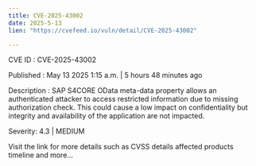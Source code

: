 ```yaml
---
title: CVE-2025-43002
date: 2025-5-13
lien: "https://cvefeed.io/vuln/detail/CVE-2025-43002"

---
```


CVE ID : CVE-2025-43002

Published :  May 13
2025
1:15 a.m. | 5 hours
48 minutes ago

Description : SAP S4CORE OData meta-data property allows an authenticated attacker to access restricted information due to missing authorization check. This could cause a low impact on confidentiality but integrity and availability of the application are not impacted.

Severity: 4.3 | MEDIUM

Visit the link for more details
such as CVSS details
affected products
timeline
and more...
